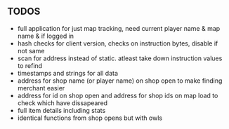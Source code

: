 ## TODOS
* full application for just map tracking, need current player name & map name & if logged in
* hash checks for client version, checks on instruction bytes, disable if not same
* scan for address instead of static. atleast take down instruction values to refind
* timestamps and strings for all data
* address for shop name (or player name) on shop open to make finding merchant easier
* address for id on shop open and address for shop ids on map load to check which have dissapeared
* full item details including stats
* identical functions from shop opens but with owls

